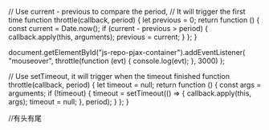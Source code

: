 // Use current - previous to compare the period,
// It will trigger the first time
function throttle(callback, period) {
  let previous = 0;
  return function () {
    const current = Date.now();
    if (current - previous > period) {
      callback.apply(this, arguments);
      previous = current;
    }
  };
}

document.getElementById("js-repo-pjax-container").addEventListener(
  "mouseover",
  throttle(function (evt) {
    console.log(evt);
  }, 3000)
);

// Use setTimeout,  it will trigger when the timeout finished
function throttle(callback, period) {
  let timeout = null;
  return function () {
    const args = arguments;
    if (!timeout) {
      timeout = setTimeout(() => {
        callback.apply(this, args);
        timeout = null;
      }, period);
    }
  };
}

//有头有尾

